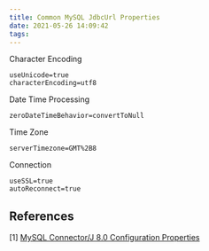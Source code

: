 ```yaml
---
title: Common MySQL JdbcUrl Properties
date: 2021-05-26 14:09:42
tags: 
---
```


Character Encoding

```
useUnicode=true
characterEncoding=utf8
```

Date Time Processing

```
zeroDateTimeBehavior=convertToNull
```

Time Zone

```
serverTimezone=GMT%2B8
```

Connection

```
useSSL=true
autoReconnect=true
```

## References

[1] [MySQL Connector/J 8.0 Configuration Properties](https://dev.mysql.com/doc/connector-j/8.0/en/connector-j-reference-configuration-properties.html)
